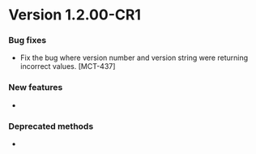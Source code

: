 # Version 1.2.00-CR1

### Bug fixes
- Fix the bug where version number and version string were returning incorrect values. [MCT-437]

### New features
- 

### Deprecated methods
- 



 [mag]: https://docops.ca.com/mag
 [mas.ca.com]: http://mas.ca.com/
 [docs]: http://mas.ca.com/docs/
 [blog]: http://mas.ca.com/blog/

 [releases]: ../../releases
 [contributing]: /CONTRIBUTING.md
 [license-link]: /LICENSE

